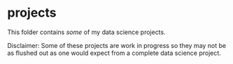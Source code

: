 # projects
This folder contains *some* of my data science projects.   

Disclaimer: Some of these projects are work in progress so they may not be as flushed out as one would expect from a complete data science project. 
